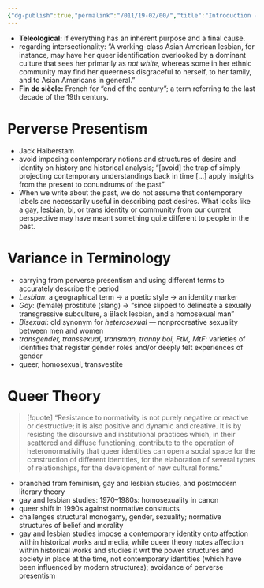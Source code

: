 ```yaml
---
{"dg-publish":true,"permalink":"/011/19-02/00/","title":"Introduction - To the Reader","tags":["SJS310"],"noteIcon":"1","created":"2024-10-19T20:27:19.190-07:00","updated":"2024-09-26T15:32:47.884-07:00"}
---
```


- **Teleological:** if everything has an inherent purpose and a final cause.
- regarding intersectionality: “A working-class Asian American lesbian, for instance, may have her queer identification overlooked by a dominant culture that sees her primarily as _not white_, whereas some in her ethnic community may find her queerness disgraceful to herself, to her family, and to Asian Americans in general.”
- **Fin de siècle:** French for “end of the century”; a term referring to the last decade of the 19th century.
# Perverse Presentism
- Jack Halberstam
- avoid imposing contemporary notions and structures of desire and identity on history and historical analysis; “\[avoid] the trap of simply projecting contemporary understandings back in time \[…] apply insights from the present to conundrums of the past”
- When we write about the past, we do not assume that contemporary labels are necessarily useful in describing past desires. What looks like a gay, lesbian, bi, or trans identity or community from our current perspective may have meant something quite different to people in the past.
# Variance in Terminology
- carrying from perverse presentism and using different terms to accurately describe the period
- _Lesbian_: a geographical term → a poetic style → an identity marker
- _Gay_: (female) prostitute (slang) → “since slipped to delineate a sexually transgressive subculture, a Black lesbian, and a homosexual man”
- _Bisexual_: old synonym for _heterosexual_ — nonprocreative sexuality between men and women
- _transgender, transsexual, transman, tranny boi, FtM, MtF_: varieties of identities that register gender roles and/or deeply felt experiences of gender
- queer, homosexual, transvestite
# Queer Theory
> [!quote] “Resistance to normativity is not purely negative or reactive or destructive; it is also positive and dynamic and creative. It is by resisting the discursive and institutional practices which, in their scattered and diffuse functioning, contribute to the operation of heteronormativity that queer identities can open a social space for the construction of different identities, for the elaboration of several types of relationships, for the development of new cultural forms.”
- branched from feminism, gay and lesbian studies, and postmodern literary theory
- gay and lesbian studies: 1970–1980s: homosexuality in canon
- queer shift in 1990s against normative constructs
- challenges structural monogamy, gender, sexuality; normative structures of belief and morality
- gay and lesbian studies impose a contemporary identity onto affection within historical works and media, while queer theory notes affection within historical works and studies it wrt the power structures and society in place at the time, not contemporary identities (which have been influenced by modern structures); avoidance of perverse presentism